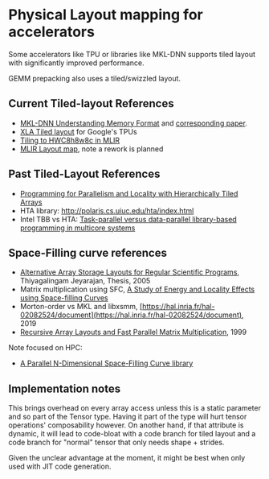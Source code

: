 # Physical Layout mapping for accelerators

Some accelerators like TPU or libraries like MKL-DNN
supports tiled layout with significantly improved performance.

GEMM prepacking also uses a tiled/swizzled layout.

## Current Tiled-layout References

- [MKL-DNN Understanding Memory Format](https://intel.github.io/mkl-dnn/understanding_memory_formats.html) and [corresponding paper](https://arxiv.org/pdf/1602.06709v1.pdf).
- [XLA Tiled layout](https://www.tensorflow.org/xla/tiled_layout) for Google's TPUs
- [Tiling to HWC8h8w8c in MLIR](https://groups.google.com/a/tensorflow.org/forum/#!topic/mlir/yskqytmUpOU)
- [MLIR Layout map](https://github.com/tensorflow/mlir/blob/165c2e06810efac989b3c83e146f9dd52144b740/g3doc/LangRef.md#layout-map), note a rework is planned

## Past Tiled-Layout References

- [Programming for Parallelism and Locality with Hierarchically Tiled Arrays](https://www.lrde.epita.fr/~bleton/doc/bikshandi06programming.pdf)
- HTA library: http://polaris.cs.uiuc.edu/hta/index.html
- Intel TBB vs HTA: [Task-parallel versus data-parallel library-based programming in multicore systems](http://www.des.udc.es/~basilio/papers/andradehtas.pdf)

## Space-Filling curve references

- [Alternative Array Storage Layouts for Regular Scientific Programs](https://pdfs.semanticscholar.org/3030/22b1c442f543d6794a2171e3dfcd9ff149cb.pdf), Thiyagalingam Jeyarajan, Thesis, 2005
- Matrix multiplication using SFC, [A Study of Energy and Locality Effects using Space-filling Curves](https://arxiv.org/pdf/1606.06133.pdf)
- Morton-order vs MKL and libxsmm, [https://hal.inria.fr/hal-02082524/document](https://hal.inria.fr/hal-02082524/document), 2019
- [Recursive Array Layouts and Fast Parallel Matrix Multiplication](http://citeseerx.ist.psu.edu/viewdoc/download?doi=10.1.1.92.452&rep=rep1&type=pdf), 1999

Note focused on HPC:
- [A Parallel N-Dimensional Space-Filling Curve library](https://www.mdpi.com/2220-9964/7/8/327/pdf)

## Implementation notes

This brings overhead on every array access unless
this is a static parameter and so part of the Tensor type.
Having it part of the type will hurt tensor operations' composability however.
On another hand, if that attribute is dynamic, it will lead to code-bloat with a code branch for tiled layout and a code branch for "normal" tensor that only needs shape + strides.

Given the unclear advantage at the moment, it might be best when only used with JIT code generation.
